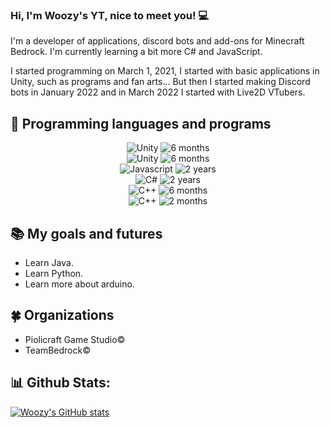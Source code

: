 ### Hi, I'm Woozy's YT, nice to meet you! 💻
I'm a developer of applications, discord bots and add-ons for Minecraft Bedrock. I'm currently learning a bit more C# and JavaScript.

I started programming on March 1, 2021, I started with basic applications in Unity, such as programs and fan arts... But then I started making Discord bots in January 2022 and in March 2022 I started with Live2D VTubers.


## 🎫 Programming languages and programs
<p align="center">

<img src="https://img.shields.io/badge/Discord-005C84?style=for-the-badge&logo=discord&logoColor=white" alt="Unity" />
<img src="https://img.shields.io/badge/2%20years-00599C?style=for-the-badge" alt="6 months" />
<br/>  
<img src="https://img.shields.io/badge/Unity-000000?style=for-the-badge&logo=unity&logoColor=white" alt="Unity" />
<img src="https://img.shields.io/badge/2%20years-ED8B00?style=for-the-badge" alt="6 months" />
<br/>  
<img src="https://img.shields.io/badge/JavaScript-323330?style=for-the-badge&logo=javascript&logoColor=F7DF1E" alt="Javascript" />
<img src="https://img.shields.io/badge/2%20years-FFD43B?style=for-the-badge" alt="2 years" />
<br/>
<img src="https://img.shields.io/badge/C%23-239120?style=for-the-badge&logo=c-sharp&logoColor=white" alt="C#" />
<img src="https://img.shields.io/badge/2%20years-69b34c?style=for-the-badge" alt="2 years" />
<br/>
<img src="https://img.shields.io/badge/C%2B%2B-00599C?style=for-the-badge&logo=c%2B%2B&logoColor=white" alt="C++" />
<img src="https://img.shields.io/badge/6%20months-fab733?style=for-the-badge" alt="6 months" />
<br/>
<img src="https://img.shields.io/badge/Arduino-00C7B7?style=for-the-badge&logo=arduino&logoColor=white" alt="C++" />
<img src="https://img.shields.io/badge/2%20months-339933?style=for-the-badge" alt="2 months" />
</p>

## 📚 My goals and futures 
- Learn Java.
- Learn Python.
- Learn more about arduino.

## 🍀 Organizations
- Piolicraft Game Studio©
- TeamBedrock©

## 📊 Github Stats:
[![Woozy's GitHub stats](https://github-readme-stats.vercel.app/api?username=WoozyStudio&show_icons=true&theme=gotham&count_private=true)](https://github.com/anuraghazra/github-readme-stats) 
